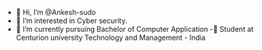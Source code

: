 - 👋 Hi, I’m @Ankesh-sudo
- 👀 I’m interested in Cyber security.
- 🌱 I’m currently pursuing Bachelor of Computer Application
-🏫 Student at Centurion university Technology and Management - India


<!---
Ankesh-sudo/Ankesh-sudo is a ✨ special ✨ repository because its `README.md` (this file) appears on your GitHub profile.
You can click the Preview link to take a look at your changes.
--->
